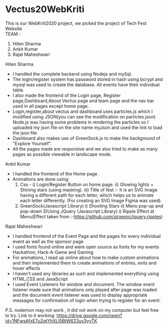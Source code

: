 # Vectus20WebKriti
This is our WebKriti2020 project, we picked the project of Tech Fest Website<br />
TEAM :<br />
1. Hiten Sharma
2. Ankit Kumar
3. Rajat Maheshwari

Hiten Sharma
- I handled the complete backend using Nodejs and mySql.
- The login/register system has password stored in hash using bcrypt and mysql was used to create the database. All events have their individual table.
- I also made the frontend of the Login page, Register page,Dashboard,About Vectus page and team page and the nav bar used in all pages except home page.
- Login,register,about vectus and dashboard uses particles.js which I modified using JSON(you can see the modification on particles.json) Node.js was having some problems in rendering the particles so I uploaded my json file on the site name myJson and used the link to load the json file.
- Dashboard also makes use of GreenSock.js to make the background of "Explore Yourself".
- All the pages made are responsive and we also tried to make as many pages as possible viewable in landscape mode.

Ankit Kumar
- I handled the frontend of the Home page .
- Animations are done using:
  1) Css -
     i) Login/Register Button on home page.
     ii) Glowing lights + Shining stars (using masking).
     iii) Title of fest :- It is an SVG Image having a different path for each letter, which helps us to animate each letter differently.
     (For creating an SVG Image Figma was used).
  2) GreenSock(Javascript Library)
     i) Shooting Stars
     ii) Menu pop-up and pop-down
  3)Using JQuery (Javascript Library)
     i) Ripple Effect at Menu(Effect taken from :-https://github.com/sirxemic/jquery.ripples)


Rajat Maheshwari
- I handled frontend of the Event Page and the pages for every individual event as well as the sponsor page
- I used fonts found online and were open source as fonts for my events Hackathon, Hack-A-Game and Gaming
- For animations, I read up online about how to make custom animations and then implemented them to create animations of entries, exits and hover effects
- I haven't used any libraries as such and implemented everything using HTML,CSS and JavaScript
- I used Event Listeners for window and document. The window event listener made sure that animations only played after page was loaded and the document event listener was used to display appropriate messages for confirmation of login when trying to register for an event.

P.S. nodemon may not work , it did not work on my computer but feel free to try.
Link to it working: https://drive.google.com/open?id=1NFwsAfxE7u2qtYhXLI5BtW623uv3yyTK
